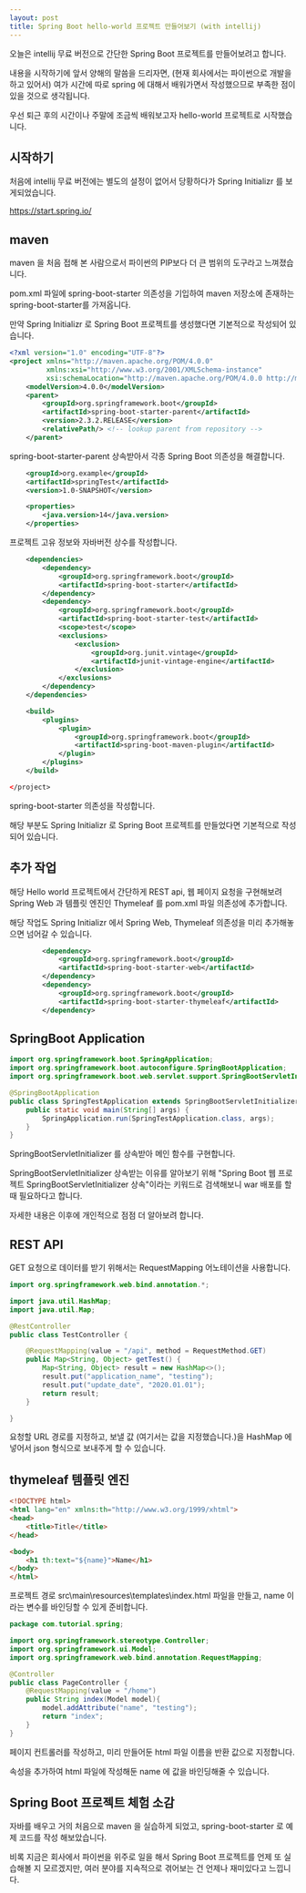 ```yaml
---
layout: post
title: Spring Boot hello-world 프로젝트 만들어보기 (with intellij)
---
```


오늘은 intellij 무료 버전으로 간단한 Spring Boot 프로젝트를 만들어보려고 합니다.


내용을 시작하기에 앞서 양해의 말씀을 드리자면, (현재 회사에서는 파이썬으로 개발을 하고 있어서) 여가 시간에 따로 spring 에 대해서 배워가면서 작성했으므로 부족한 점이 있을 것으로 생각됩니다.

우선 퇴근 후의 시간이나 주말에 조금씩 배워보고자 hello-world 프로젝트로 시작했습니다.

## 시작하기

처음에 intellij 무료 버전에는 별도의 설정이 없어서 당황하다가 Spring Initializr 를 보게되었습니다. 

https://start.spring.io/


## maven 

maven 을 처음 접해 본 사람으로서 파이썬의 PIP보다 더 큰 범위의 도구라고 느껴졌습니다.

pom.xml 파일에 spring-boot-starter 의존성을 기입하여 maven 저장소에 존재하는 spring-boot-starter를 가져옵니다.

만약 Spring Initializr 로 Spring Boot 프로젝트를 생성했다면 기본적으로 작성되어 있습니다.

```xml
<?xml version="1.0" encoding="UTF-8"?>
<project xmlns="http://maven.apache.org/POM/4.0.0"
         xmlns:xsi="http://www.w3.org/2001/XMLSchema-instance"
         xsi:schemaLocation="http://maven.apache.org/POM/4.0.0 http://maven.apache.org/xsd/maven-4.0.0.xsd">
    <modelVersion>4.0.0</modelVersion>
    <parent>
        <groupId>org.springframework.boot</groupId>
        <artifactId>spring-boot-starter-parent</artifactId>
        <version>2.3.2.RELEASE</version>
        <relativePath/> <!-- lookup parent from repository -->
    </parent>
```

spring-boot-starter-parent 상속받아서 각종 Spring Boot 의존성을 해결합니다.

```xml
    <groupId>org.example</groupId>
    <artifactId>springTest</artifactId>
    <version>1.0-SNAPSHOT</version>

    <properties>
        <java.version>14</java.version>
    </properties>
```

프로젝트 고유 정보와 자바버전 상수를 작성합니다.

```xml
    <dependencies>
        <dependency>
            <groupId>org.springframework.boot</groupId>
            <artifactId>spring-boot-starter</artifactId>
        </dependency>
        <dependency>
            <groupId>org.springframework.boot</groupId>
            <artifactId>spring-boot-starter-test</artifactId>
            <scope>test</scope>
            <exclusions>
                <exclusion>
                    <groupId>org.junit.vintage</groupId>
                    <artifactId>junit-vintage-engine</artifactId>
                </exclusion>
            </exclusions>
        </dependency>
    </dependencies>

    <build>
        <plugins>
            <plugin>
                <groupId>org.springframework.boot</groupId>
                <artifactId>spring-boot-maven-plugin</artifactId>
            </plugin>
        </plugins>
    </build>

</project>
```

spring-boot-starter 의존성을 작성합니다.

해당 부분도 Spring Initializr 로 Spring Boot 프로젝트를 만들었다면 기본적으로 작성되어 있습니다.

## 추가 작업

해당 Hello world 프로젝트에서 간단하게 REST api, 웹 페이지 요청을 구현해보려 Spring Web 과 템플릿 엔진인 Thymeleaf 를 pom.xml 파일 의존성에 추가합니다.

해당 작업도 Spring Initializr 에서 Spring Web, Thymeleaf 의존성을 미리 추가해놓으면 넘어갈 수 있습니다.

```xml
        <dependency>
            <groupId>org.springframework.boot</groupId>
            <artifactId>spring-boot-starter-web</artifactId>
        </dependency>
        <dependency>
            <groupId>org.springframework.boot</groupId>
            <artifactId>spring-boot-starter-thymeleaf</artifactId>
        </dependency>
```

## SpringBoot Application


```java
import org.springframework.boot.SpringApplication;
import org.springframework.boot.autoconfigure.SpringBootApplication;
import org.springframework.boot.web.servlet.support.SpringBootServletInitializer;

@SpringBootApplication
public class SpringTestApplication extends SpringBootServletInitializer {
    public static void main(String[] args) {
        SpringApplication.run(SpringTestApplication.class, args);
    }
}
```

SpringBootServletInitializer 를 상속받아 메인 함수를 구현합니다.

SpringBootServletInitializer 상속받는 이유를 알아보기 위해 "Spring Boot 웹 프로젝트 SpringBootServletInitializer 상속"이라는 키워드로 검색해보니 war 배포를 할 때 필요하다고 합니다.

자세한 내용은 이후에 개인적으로 점점 더 알아보려 합니다.

## REST API

GET 요청으로 데이터를 받기 위해서는 RequestMapping 어노테이션을 사용합니다.

```java
import org.springframework.web.bind.annotation.*;

import java.util.HashMap;
import java.util.Map;

@RestController
public class TestController {

    @RequestMapping(value = "/api", method = RequestMethod.GET)
    public Map<String, Object> getTest() {
        Map<String, Object> result = new HashMap<>();
        result.put("application_name", "testing");
        result.put("update_date", "2020.01.01");
        return result;
    }

}
```

요청할 URL 경로를 지정하고, 보낼 값 (여기서는 값을 지정했습니다.)을 HashMap 에 넣어서 json 형식으로 보내주게 할 수 있습니다.


## thymeleaf 템플릿 엔진

```html
<!DOCTYPE html>
<html lang="en" xmlns:th="http://www.w3.org/1999/xhtml">
<head>
    <title>Title</title>
</head>

<body>
    <h1 th:text="${name}">Name</h1>
</body>
</html>
```

프로젝트 경로 src\main\resources\templates\index.html 파일을 만들고, name 이라는 변수를 바인딩할 수 있게 준비합니다.

```java
package com.tutorial.spring;

import org.springframework.stereotype.Controller;
import org.springframework.ui.Model;
import org.springframework.web.bind.annotation.RequestMapping;

@Controller
public class PageController {
    @RequestMapping(value = "/home")
    public String index(Model model){
        model.addAttribute("name", "testing");
        return "index";
    }
}
```

페이지 컨트롤러를 작성하고, 미리 만들어둔 html 파일 이름을 반환 값으로 지정합니다.

속성을 추가하여 html 파일에 작성해둔 name 에 값을 바인딩해줄 수 있습니다. 

## Spring Boot 프로젝트 체험 소감

자바를 배우고 거의 처음으로 maven 을 실습하게 되었고, spring-boot-starter 로 예제 코드를 작성 해보았습니다.

비록 지금은 회사에서 파이썬을 위주로 일을 해서 Spring Boot 프로젝트를 언제 또 실습해볼 지 모르겠지만, 여러 분야를 지속적으로 겪어보는 건 언제나 재미있다고 느낍니다.